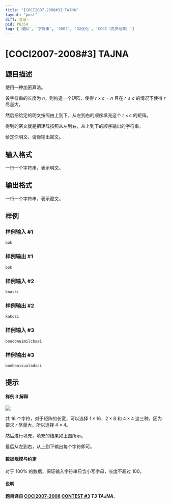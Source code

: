 ```yaml
---
title: "[COCI2007-2008#3] TAJNA"
layout: "post"
diff: 普及-
pid: P6354
tag: ['模拟', '字符串', '2007', 'O2优化', 'COCI（克罗地亚）']
---
```

# [COCI2007-2008#3] TAJNA
## 题目描述

使用一种加密算法。

设字符串的长度为 $n$，则构造一个矩阵，使得 $r\times c=n$ 且在 $r\le c$ 的情况下使得 $r$ 尽量大。

然后把给定的明文按照由上到下，从左到右的顺序填充这个 $r\times c$ 的矩阵。

得到的密文就是把矩阵按照从左到右，从上到下的顺序输出的字符串。

给定你明文，请你输出密文。
## 输入格式

一行一个字符串，表示明文。
## 输出格式

一行一个字符串，表示密文。
## 样例

### 样例输入 #1
```
bok
```
### 样例输出 #1
```
bok
```
### 样例输入 #2
```
koaski
```
### 样例输出 #2
```
kakosi
```
### 样例输入 #3
```
boudonuimilcbsai
```
### 样例输出 #3
```
bombonisuuladici
```
## 提示

#### 样例 3 解释

![](https://cdn.luogu.com.cn/upload/image_hosting/n13lgixw.png)

共 $16$ 个字符，对于矩阵的长宽，可以选择 $1\times 16$，$2\times 8$ 和 $4\times 4$ 这三种，因为要求 $r$ 尽量大，所以选择 $4\times 4$。

然后进行填充，填充的结果如上图所示。

最后从左到右，从上到下输出每个字符即可。 

#### 数据规模与约定

对于 $100\%$ 的数据，保证输入字符串只含小写字母，长度不超过 $100$。

#### 说明

**题目译自 [COCI2007-2008](https://hsin.hr/coci/archive/2007_2008/) [CONTEST #3](https://hsin.hr/coci/archive/2007_2008/contest3_tasks.pdf) *T3 TAJNA***。
